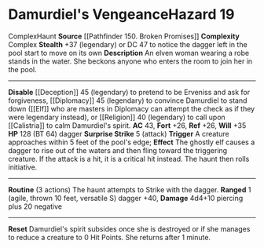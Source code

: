 ﻿---
ac: '43'
all_resistance: null
complexity: Complex
element: null
fortitude: '+26'
hardness: null
hazard_type: Haunt
hp: 128 (BT 64) dagger
id: '89'
immunity: null
level: '19'
name: Damurdiel's Vengeance
rarity: Common
reflex: '+26'
resistance: null
school: null
source: '[[DATABASE/source/Pathfinder 150. Broken Promises|Pathfinder #150: Broken
  Promises]]'
trait:
- '[[DATABASE/trait/Complex|Complex]]'
- '[[DATABASE/trait/Haunt|Haunt]]'
type: Hazard
weakness: null
will: '+35'

---
# Damurdiel's Vengeance<span class="item-type">Hazard 19</span>

<span class="item-trait">Complex</span><span class="item-trait">Haunt</span>
**Source** [[Pathfinder 150. Broken Promises]]
**Complexity** Complex
**Stealth** +37 (legendary) or DC 47 to notice the dagger left in the pool start to move on its own
**Description** An elven woman wearing a robe stands in the water. She beckons anyone who enters the room to join her in the pool.

---
**Disable** [[Deception]] 45 (legendary) to pretend to be Erveniss and ask for forgiveness, [[Diplomacy]] 45 (legendary) to convince Damurdiel to stand down ([[Elf]] who are masters in Diplomacy can attempt the check as if they were legendary instead), or [[Religion]] 40 (legendary) to call upon [[Calistria]] to calm Damurdiel's spirit.
**AC** 43, **Fort** +26, **Ref** +26, **Will** +35
**HP** 128 (BT 64) dagger
**Surprise Strike** <span class="action-icon">5</span> (attack) **Trigger** A creature approaches within 5 feet of the pool's edge; **Effect** The ghostly elf causes a dagger to rise out of the waters and then fling toward the triggering creature. If the attack is a hit, it is a critical hit instead. The haunt then rolls initiative.

---
**Routine** (3 actions) The haunt attempts to Strike with the dagger.
 **Ranged** <span class="action-icon">1</span> (agile, thrown 10 feet, versatile S) dagger +40, **Damage** 4d4+10 piercing plus 20 negative

---
**Reset** Damurdiel's spirit subsides once she is destroyed or if she manages to reduce a creature to 0 Hit Points. She returns after 1 minute.